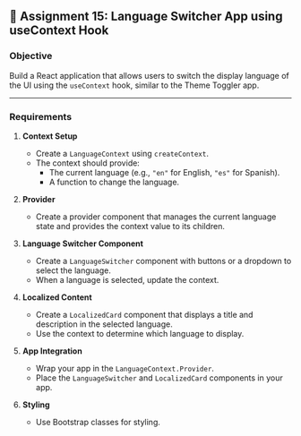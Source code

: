 ## 📝 Assignment 15: Language Switcher App using useContext Hook

### Objective

Build a React application that allows users to switch the display language of the UI using the `useContext` hook, similar to the Theme Toggler app.

---

### Requirements

1. **Context Setup**
   - Create a `LanguageContext` using `createContext`.
   - The context should provide:
     - The current language (e.g., `"en"` for English, `"es"` for Spanish).
     - A function to change the language.

2. **Provider**
   - Create a provider component that manages the current language state and provides the context value to its children.

3. **Language Switcher Component**
   - Create a `LanguageSwitcher` component with buttons or a dropdown to select the language.
   - When a language is selected, update the context.

4. **Localized Content**
   - Create a `LocalizedCard` component that displays a title and description in the selected language.
   - Use the context to determine which language to display.

5. **App Integration**
   - Wrap your app in the `LanguageContext.Provider`.
   - Place the `LanguageSwitcher` and `LocalizedCard` components in your app.

6. **Styling**
   - Use Bootstrap classes for styling.
